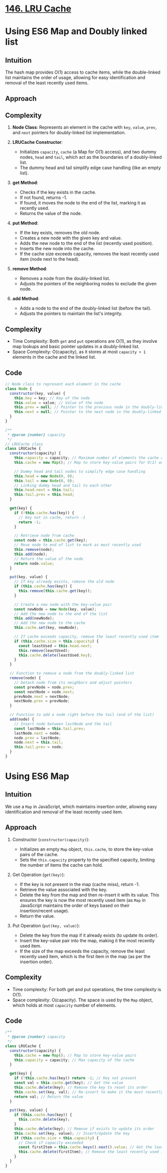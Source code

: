 # [146. LRU Cache](https://leetcode.com/problems/lru-cache/description/)

# Using ES6 Map and Doubly linked list

## Intuition

The hash map provides O(1) access to cache items, while the double-linked list maintains the order of usage, allowing for easy identification and removal of the least recently used items.

## Approach

## Complexity

1. **Node Class**: Represents an element in the cache with `key`, `value`, `prev`, and `next` pointers for doubly-linked list implementation.
2. **LRUCache Constructor**:

   - Initializes `capacity`, `cache` (a Map for O(1) access), and two dummy nodes, `head` and `tail`, which act as the boundaries of a doubly-linked list.
   - The dummy head and tail simplify edge case handling (like an empty list).

3. **get Method**:

   - Checks if the key exists in the cache.
   - If not found, returns -1.
   - If found, it moves the node to the end of the list, marking it as recently used.
   - Returns the value of the node.

4. **put Method**:

   - If the key exists, removes the old node.
   - Creates a new node with the given key and value.
   - Adds the new node to the end of the list (recently used position).
   - Inserts the new node into the cache.
   - If the cache size exceeds capacity, removes the least recently used item (node next to the head).

5. **remove Method**:

   - Removes a node from the doubly-linked list.
   - Adjusts the pointers of the neighboring nodes to exclude the given node.

6. **add Method**:

   - Adds a node to the end of the doubly-linked list (before the tail).
   - Adjusts the pointers to maintain the list's integrity.

## Complexity

- Time Complexity: Both `get` and `put` operations are O(1), as they involve map lookups and basic pointer updates in a doubly-linked list.
- Space Complexity: O(capacity), as it stores at most `capacity + 1` elements in the cache and the linked list.

## Code

```javascript
// Node class to represent each element in the cache
class Node {
  constructor(key, value) {
    this.key = key; // Key of the node
    this.value = value; // Value of the node
    this.prev = null; // Pointer to the previous node in the doubly-linked list
    this.next = null; // Pointer to the next node in the doubly-linked list
  }
}

/**
 * @param {number} capacity
 */
// LRUCache class
class LRUCache {
  constructor(capacity) {
    this.capacity = capacity; // Maximum number of elements the cache can hold
    this.cache = new Map(); // Map to store key-value pairs for O(1) access

    // Dummy head and tail nodes to simplify edge case handling
    this.head = new Node(0, 0);
    this.tail = new Node(0, 0);
    // Linking dummy head and tail to each other
    this.head.next = this.tail;
    this.tail.prev = this.head;
  }

  get(key) {
    if (!this.cache.has(key)) {
      // Key not in cache, return -1
      return -1;
    }

    // Retrieve node from cache
    const node = this.cache.get(key);
    // Move node to end of list to mark as most recently used
    this.remove(node);
    this.add(node);
    // Return the value of the node
    return node.value;
  }

  put(key, value) {
    // If key already exists, remove the old node
    if (this.cache.has(key)) {
      this.remove(this.cache.get(key));
    }

    // Create a new node with the key-value pair
    const newNode = new Node(key, value);
    // Add the new node to the end of the list
    this.add(newNode);
    // Add the new node to the cache
    this.cache.set(key, newNode);

    // If cache exceeds capacity, remove the least recently used item
    if (this.cache.size > this.capacity) {
      const leastUsed = this.head.next;
      this.remove(leastUsed);
      this.cache.delete(leastUsed.key);
    }
  }

  // Function to remove a node from the doubly-linked list
  remove(node) {
    // Detach node from its neighbors and adjust pointers
    const prevNode = node.prev;
    const nextNode = node.next;
    prevNode.next = nextNode;
    nextNode.prev = prevNode;
  }

  // Function to add a node right before the tail (end of the list)
  add(node) {
    // Insert node between lastNode and the tail
    const lastNode = this.tail.prev;
    lastNode.next = node;
    node.prev = lastNode;
    node.next = this.tail;
    this.tail.prev = node;
  }
}
```

# Using ES6 Map

## Intuition

We use a `Map` in JavaScript, which maintains insertion order, allowing easy identification and removal of the least recently used item.

## Approach

1.  Constructor (`constructor(capacity)`):

    - Initializes an empty `Map` object, `this.cache`, to store the key-value pairs of the cache.
    - Sets the `this.capacity` property to the specified capacity, limiting the number of items the cache can hold.

2.  Get Operation (`get(key)`):

    - If the key is not present in the map (cache miss), return -1.
    - Retrieve the value associated with the key.
    - Delete the key from the map and then re-insert it with its value. This ensures the key is now the most recently used item (as `Map` in JavaScript maintains the order of keys based on their insertion/recent usage).
    - Return the value.

3.  Put Operation (`put(key, value)`):
    - Delete the key from the map if it already exists (to update its order).
    - Insert the key-value pair into the map, making it the most recently used item.
    - If the size of the map exceeds the capacity, remove the least recently used item, which is the first item in the map (as per the insertion order).

## Complexity

- Time complexity: For both get and put operations, the time complexity is O(1).
- Space complexity: O(capacity). The space is used by the `Map` object, which holds at most `capacity` number of elements.

## Code

```javascript
/**
 * @param {number} capacity
 */
class LRUCache {
  constructor(capacity) {
    this.cache = new Map(); // Map to store key-value pairs
    this.capacity = capacity; // Max capacity of the cache
  }

  get(key) {
    if (!this.cache.has(key)) return -1; // Key not present
    const val = this.cache.get(key); // Get the value
    this.cache.delete(key); // Remove the key to reset its order
    this.cache.set(key, val); // Re-insert to make it the most recently used
    return val; // Return the value
  }

  put(key, value) {
    if (this.cache.has(key)) {
      this.cache.delete(key);
    }
    this.cache.delete(key); // Remove if exists to update its order
    this.cache.set(key, value); // Insert/Update the key
    if (this.cache.size > this.capacity) {
      // Check if capacity exceeded
      const firstItem = this.cache.keys().next().value; // Get the least recently used key
      this.cache.delete(firstItem); // Remove the least recently used item
    }
  }
}
```
